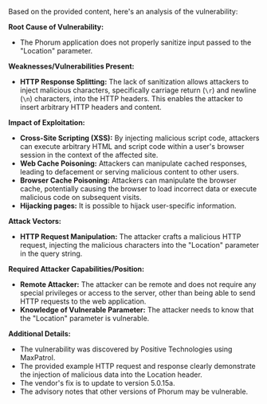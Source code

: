 Based on the provided content, here's an analysis of the vulnerability:

**Root Cause of Vulnerability:**

*   The Phorum application does not properly sanitize input passed to the "Location" parameter.

**Weaknesses/Vulnerabilities Present:**

*   **HTTP Response Splitting:** The lack of sanitization allows attackers to inject malicious characters, specifically carriage return (`\r`) and newline (`\n`) characters, into the HTTP headers. This enables the attacker to insert arbitrary HTTP headers and content.

**Impact of Exploitation:**

*   **Cross-Site Scripting (XSS):** By injecting malicious script code, attackers can execute arbitrary HTML and script code within a user's browser session in the context of the affected site.
*   **Web Cache Poisoning:**  Attackers can manipulate cached responses, leading to defacement or serving malicious content to other users.
*   **Browser Cache Poisoning:**  Attackers can manipulate the browser cache, potentially causing the browser to load incorrect data or execute malicious code on subsequent visits.
*   **Hijacking pages:** It is possible to hijack user-specific information.

**Attack Vectors:**

*   **HTTP Request Manipulation:** The attacker crafts a malicious HTTP request, injecting the malicious characters into the "Location" parameter in the query string.

**Required Attacker Capabilities/Position:**

*   **Remote Attacker:** The attacker can be remote and does not require any special privileges or access to the server, other than being able to send HTTP requests to the web application.
*   **Knowledge of Vulnerable Parameter:** The attacker needs to know that the "Location" parameter is vulnerable.

**Additional Details:**

*   The vulnerability was discovered by Positive Technologies using MaxPatrol.
*   The provided example HTTP request and response clearly demonstrate the injection of malicious data into the Location header.
*   The vendor's fix is to update to version 5.0.15a.
*   The advisory notes that other versions of Phorum may be vulnerable.